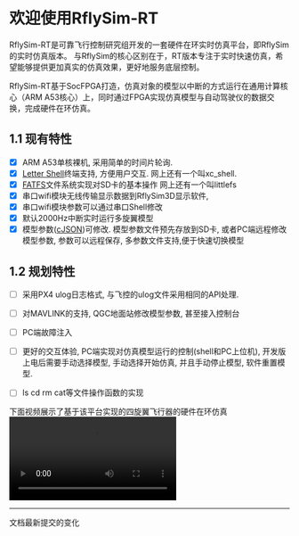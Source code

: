 # 欢迎使用RflySim-RT

RflySim-RT是可靠飞行控制研究组开发的一套硬件在环实时仿真平台，即RflySim的实时仿真版本。
与RflySim的核心区别在于，RT版本专注于实时快速仿真，希望能够提供更加真实的仿真效果，更好地服务底层控制。

RflySim-RT基于SocFPGA打造，仿真对象的模型以中断的方式运行在通用计算核心（ARM A53核心）上，同时通过FPGA实现仿真模型与自动驾驶仪的数据交换，完成硬件在环仿真。

## 1.1 现有特性

- [x] ARM A53单核裸机, 采用简单的时间片轮询. 
- [x] [Letter Shell](https://github.com/NevermindZZT/letter-shell)终端支持, 方便用户交互. 网上还有一个叫xc_shell.
- [x]  [FATFS](http://elm-chan.org/fsw/ff/00index_e.html)文件系统实现对SD卡的基本操作 网上还有一个叫littlefs
- [x] 串口wifi模块无线传输显示数据到RflySim3D显示软件, 
- [x] 串口wifi模块参数可以通过串口Shell修改
- [x] 默认2000Hz中断实时运行多旋翼模型
- [x] 模型参数([cJSON](https://github.com/DaveGamble/cJSON))可修改. 模型参数文件预先存放到SD卡, 或者PC端远程修改模型参数, 参数可以远程保存, 多参数文件支持,便于快速切换模型

## 1.2 规划特性 

- [ ] 采用PX4 ulog日志格式, 与飞控的ulog文件采用相同的API处理.
- [ ] 对MAVLINK的支持, QGC地面站修改模型参数, 甚至接入控制台
- [ ] PC端故障注入
- [ ] 更好的交互体验, PC端实现对仿真模型运行的控制(shell和PC上位机), 开发版上电后需要手动选择模型, 手动选择开始仿真, 并且手动停止模型, 软件重置模型.
- [ ] ls cd rm cat等文件操作函数的实现


<!-- ![type:video](https://www.youtube.com/embed/LXb3EKWsInQ) -->

<!-- 在bilibili视频页面选择分享后，从弹出的选项中选择 嵌入代码，可以得到这种嵌入网页的视频链接 -->
<!-- ![type:video](https://player.bilibili.com/player.html?aid=562083014&bvid=BV1Pv4y1D7ge&cid=874731745&p=1) -->

下面视频展示了基于该平台实现的四旋翼飞行器的硬件在环仿真
![type:video](./videos/simplatform.mp4)

---
文档最新提交的变化

<!-- {{ git_latest_release }} -->

<!-- {{ latest_changes }} -->